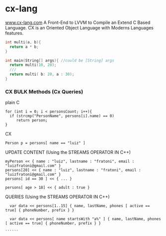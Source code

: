 # cx-lang
www.cx-lang.com
A Front-End to LVVM to Compile an Extend C Based Language.
CX is an Oriented Object Language with Moderns Languages features.


``` c
int multi(a, b){
  return a * b;
}

int main(String[] args){ //could be [String] args
  return multi(10, 20);
  ///
  return multi( b: 20, a : 30);
}
```

### CX BULK Methods (Cx Queries)
plain C
```
for (int i = 0; i < personsCount; i++){
  if (strcmp("PersonName", persons[i].name) == 0)
     return person;
}

```

CX
````
Person p = persons[ name == "luiz" ]
````


UPDATE CONTENT (Using the STREAMS OPERATOR IN C++)
````
myPerson << { name : "luiz", lastname : "fratoni", email : "luizfratoni@gmail.com" }
persons[20] << { name : "luiz", lastname : "fratoni", email : "luizfratoni@gmail.com" }
persons[ id == 30 ] << { ... }

persons[ age > 18] << { adult : true }
````


QUERIES (Using the STREAMS OPERATOR IN C++)
```````
  var data << persons[1..15] { name, lastName, phones [ active == true] { phoneNumber, prefix } }
  
  var data << persons[ name startsWith "a%" ] { name, lastName, phones [ active == true] { phoneNumber, prefix } }
  
``````

